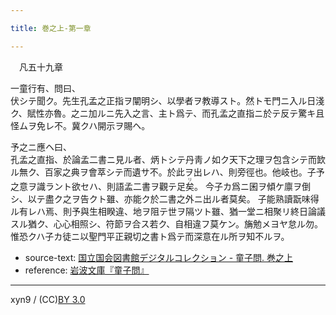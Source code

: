 ```yaml
---

title: 巻之上-第一章

---
```



　凡五十九章  


一童行有、問曰、  
伏シテ聞ク。先生孔孟之正指ヲ闡明シ、以學者ヲ教導スト。然トモ門ニ入ル日淺ク、賦性亦魯。之ニ加ルニ先入之言、主ト爲テ、而孔孟之直指ニ於テ反テ驚キ且怪ムヲ免レ不。冀クハ開示ヲ賜ヘ。

予之ニ應ヘ曰、  
孔孟之直指、於論孟二書ニ見ル者、炳トシテ丹靑ノ如ク天下之理ヲ包含シテ而欫ル無ク、百家之典ヲ會萃シテ而遺サ不。於此ヲ出レハ、則旁徑也。他岐也。子予之意ヲ識ラント欲セハ、則語孟二書ヲ觀テ足<ruby><rb>矣</rb><rp>(</rp><rt>リ</rt><rp>)</rp></ruby>。
今子カ爲ニ囷ヲ傾ケ廪ヲ倒シ、以テ盡ク之ヲ告クト雖、亦能ク於二書之外ニ出ル者莫矣。
子能熟讀翫味得ル有レハ焉、則予與生相睽違、地ヲ阻テ世ヲ隔ツト雖、猶一堂ニ相聚リ終日論議スル猶ク、心心相照シ、符節ヲ合ス若ク、自相違フ莫ケン。㫋勉メヨヤ怠ル勿。
惟恐クハ子カ徒ニ以聖門平正親切之書ト爲テ而深意在ル所ヲ知不ルヲ。





* source-text: [国立国会図書館デジタルコレクション - 童子問. 巻之上](http://dl.ndl.go.jp/info:ndljp/pid/757852/6)
* reference: [岩波文庫『童子問』](http://iss.ndl.go.jp/books/R100000002-I000001238419-00)

---
xyn9 / (CC)[BY 3.0](https://creativecommons.org/licenses/by/3.0/deed)
